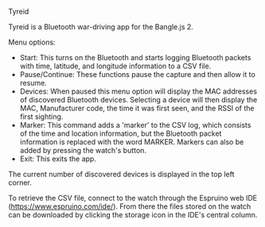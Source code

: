 Tyreid

Tyreid is a Bluetooth war-driving app for the Bangle.js 2.

Menu options:
- Start: This turns on the Bluetooth and starts logging Bluetooth packets with time, latitude, and longitude information to a CSV file.
- Pause/Continue: These functions pause the capture and then allow it to resume.
- Devices: When paused this menu option will display the MAC addresses of discovered Bluetooth devices. Selecting a device will then display the MAC, Manufacturer code, the time it was first seen, and the RSSI of the first sighting.
- Marker: This command adds a 'marker' to the CSV log, which consists of the time and location information, but the Bluetooth packet information is replaced with the word MARKER. Markers can also be added by pressing the watch's button.
- Exit: This exits the app.

The current number of discovered devices is displayed in the top left corner.

To retrieve the CSV file, connect to the watch through the Espruino web IDE (https://www.espruino.com/ide/). From there the files stored on the watch can be downloaded by clicking the storage icon in the IDE's central column.



